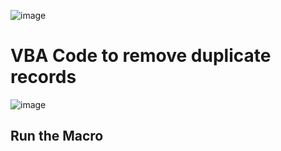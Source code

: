 ![image](https://github.com/user-attachments/assets/56ef87e6-674a-4752-a43a-5e05a9275281)
# VBA Code to remove duplicate records
![image](https://github.com/user-attachments/assets/25e024b9-e270-4269-be1c-0ac56639b4a6)

## Run the Macro

